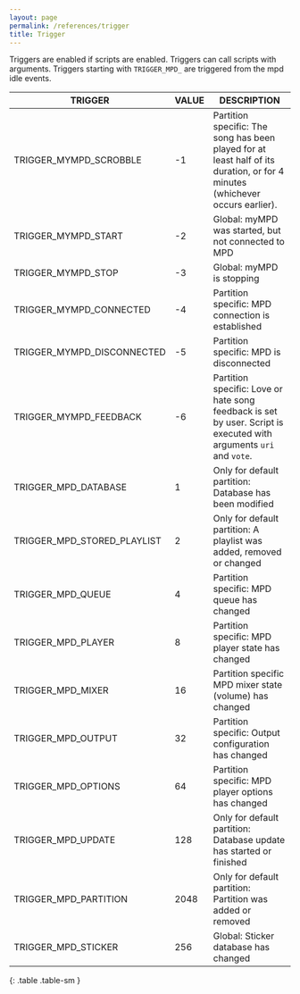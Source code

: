 ```yaml
---
layout: page
permalink: /references/trigger
title: Trigger
---
```


Triggers are enabled if scripts are enabled. Triggers can call scripts with arguments. Triggers starting with `TRIGGER_MPD_` are triggered from the mpd idle events.

| TRIGGER | VALUE | DESCRIPTION |
| ------- | ----- | ----------- |
| TRIGGER_MYMPD_SCROBBLE | -1 | Partition specific: The song has been played for at least half of its duration, or for 4 minutes (whichever occurs earlier). |
| TRIGGER_MYMPD_START | -2 | Global: myMPD was started, but not connected to MPD |
| TRIGGER_MYMPD_STOP | -3 | Global: myMPD is stopping |
| TRIGGER_MYMPD_CONNECTED | -4 | Partition specific: MPD connection is established |
| TRIGGER_MYMPD_DISCONNECTED | -5 | Partition specific: MPD is disconnected |
| TRIGGER_MYMPD_FEEDBACK | -6 | Partition specific: Love or hate song feedback is set by user. Script is executed with arguments `uri` and `vote`. |
| TRIGGER_MPD_DATABASE | 1 | Only for default partition: Database has been modified |
| TRIGGER_MPD_STORED_PLAYLIST | 2 | Only for default partition: A playlist was added, removed or changed |
| TRIGGER_MPD_QUEUE | 4 | Partition specific: MPD queue has changed |
| TRIGGER_MPD_PLAYER | 8 | Partition specific: MPD player state has changed |
| TRIGGER_MPD_MIXER | 16 | Partition specific MPD mixer state (volume) has changed |
| TRIGGER_MPD_OUTPUT | 32 | Partition specific: Output configuration has changed |
| TRIGGER_MPD_OPTIONS | 64 | Partition specific: MPD player options has changed |
| TRIGGER_MPD_UPDATE | 128 | Only for default partition: Database update has started or finished |
| TRIGGER_MPD_PARTITION | 2048 | Only for default partition: Partition was added or removed |
| TRIGGER_MPD_STICKER | 256 | Global: Sticker database has changed |
{: .table .table-sm }

